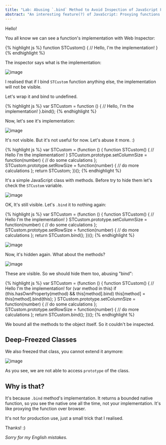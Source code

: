 ```yaml
---
title: "Lab: Abusing `.bind` Method to Avoid Inspection of JavaScript Functions"
abstract: "An interesting feature(?) of JavaScript: Proxying functions over native side using `.bind` method."
---
```


Hello!

You all know we can see a function's implementation with Web Inspector:

{% highlight js %}
function STCustom() {
    // Hello, I'm the implementation!
}
{% endhighlight %}

The inspector says what is the implementation:

![image](http://cl.ly/image/1t3d2T2V3U1a/Screen%20Shot%202013-03-18%20at%202.13.36%20AM.png)

I realised that if I bind `STCustom` function anything else, the implementation will not be visible.

Let's wrap it and bind to undefined.

{% highlight js %}
var STCustom = function () {
    // Hello, I'm the implementation!
}.bind();
{% endhighlight %}

Now, let's see it's implementation:

![image](http://cl.ly/image/212d1S0M3n2J/Screen%20Shot%202013-03-18%20at%202.22.13%20AM.png)

It's not visible. But it's not useful for now. Let's abuse it more. :)

{% highlight js %}
var STCustom = (function () {
  function STCustom() {
    // Hello I'm the implementation!
  }
  STCustom.prototype.setColumnSize = function(number) {
    // do some calculations
  };
  STCustom.prototype.setRowSize = function(number) {
    // do more calculations
  };
  return STCustom;
})();
{% endhighlight %}

It's a simple JavaScript class with methods. Before try to hide them let's check the `STCustom` variable.

![image](http://cl.ly/image/1t3d2T2V3U1a/Screen%20Shot%202013-03-18%20at%202.13.36%20AM.png)

OK, It's still visible. Let's `.bind` it to nothing again:

{% highlight js %}
var STCustom = (function () {
  function STCustom() {
    // Hello I'm the implementation!
  }
  STCustom.prototype.setColumnSize = function(number) {
    // do some calculations
  };
  STCustom.prototype.setRowSize = function(number) {
    // do more calculations
  };
  return STCustom.bind();
})();
{% endhighlight %}

![image](http://cl.ly/image/212d1S0M3n2J/Screen%20Shot%202013-03-18%20at%202.22.13%20AM.png)

Now, it's hidden again. What about the methods?

![image](http://cl.ly/image/3X3n461N0Y2V/Screen%20Shot%202013-03-18%20at%202.35.03%20AM.png)

These are visible. So we should hide them too, abusing "bind":

{% highlight js %}
var STCustom = (function () {
  function STCustom() {
    // Hello I'm the implementation!
     for (var method in this)
      if (this.hasOwnProperty(method) && this[method].bind)
        this[method] = this[method].bind(this);
  }
  STCustom.prototype.setColumnSize = function(number) {
    // do some calculations
  };
  STCustom.prototype.setRowSize = function(number) {
    // do more calculations
  };
  return STCustom.bind();
})();
{% endhighlight %}

We bound all the methods to the object itself. So it couldn't be inspected.

## Deep-Freezed Classes

We also freezed that class, you cannot extend it anymore:

![image](http://cl.ly/image/0R0i2A2l0Z3n/Screen%20Shot%202013-03-18%20at%202.44.34%20AM.png)

As you see, we are not able to access `prototype` of the class.

## Why is that?

It's because `.bind` method's implementation. It returns a bounded native function, so you see the native one all the time, not your implementation. It's like proxying the function over browser.

It's not for production use, just a small trick that I realised.

Thanks! :)

*Sorry for my English mistakes.*
